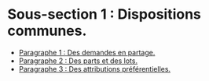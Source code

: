 # Sous-section 1 : Dispositions communes.

- [Paragraphe 1 : Des demandes en partage.](paragraphe-1)
- [Paragraphe 2 : Des parts et des lots.](paragraphe-2)
- [Paragraphe 3 : Des attributions préférentielles.](paragraphe-3)
